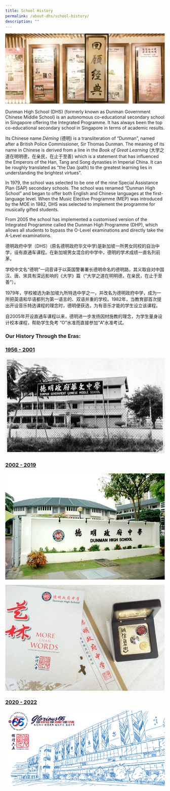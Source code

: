 ```yaml
---
title: School History
permalink: /about-dhs/school-history/
description: ""
---
```

![](/images/Homepage/masthead-about-history.jpg)

Dunman High School (DHS) (formerly known as Dunman Government Chinese Middle School) is an autonomous co-educational secondary school in Singapore offering the Integrated Programme. It has always been the top co-educational secondary school in Singapore in terms of academic results.

Its Chinese name _Démíng_ (德明) is a transliteration of “Dunman”, named after a British Police Commissioner, Sir Thomas Dunman. The meaning of its name in Chinese is derived from a line in the _Book of Great Learning_ (大学之道在明明德，在亲民，在止于至善) which is a statement that has influenced the Emperors of the Han, Tang and Song dynasties in Imperial China. It can be roughly translated as “the Dao (path) to the greatest learning lies in understanding the brightest virtues”.

In 1979, the school was selected to be one of the nine Special Assistance Plan (SAP) secondary schools. The school was renamed “Dunman High School” and began to offer both English and Chinese languages at the first-language level. When the Music Elective Programme (MEP) was introduced by the MOE in 1982, DHS was selected to implement the programme for musically gifted students.

From 2005 the school has implemented a customised version of the Integrated Programme called the Dunman High Programme (DHP), which allows all students to bypass the O-Level examinations and directly take the A-Level examinations.

德明政府中学（DHS）(原名德明政府华文中学)是新加坡一所男女同校的自治中学，设有直通车课程。在新加坡男女混合的中学中，德明的学术成绩一直名列前茅。

学校中文名“德明”一词音译于以英国警署署长德明命名的德明路，其义取自对中国汉、唐、宋具有深远影响的《大学》篇（“大学之道在明明德，在亲民，在止于至善”）。

1979年，学校被选为新加坡九所特选中学之一，并改名为德明政府中学，成为一所把英语和华语都列为第一语言的、双语并重的学校。1982年，当教育部首次提出开设音乐特选课程的理念时，德明便获选，为有音乐才能的学生设立该课程。

自2005年开设直通车课程以来，德明进一步发扬因材施教的理念，为学生量身设计校本课程，帮助学生免考 “O”水准而直接参加“A”水准考试。

### **Our History Through the Eras:**

### **[1956 - 2001](https://dhs.edu.sg/sch-history-1956)**
![](/images/Homepage/1960-01-1.jpg)


### **[2002 - 2019](https://dhs.edu.sg/sch-history-2004)**
![](/images/Homepage/2000-07.jpg)


![](/images/Homepage/2016-01.jpg)

### **[2020 - 2022](https://dhs.edu.sg/sch-history-2021)**

![](/images/Homepage/DHS65home.png)
